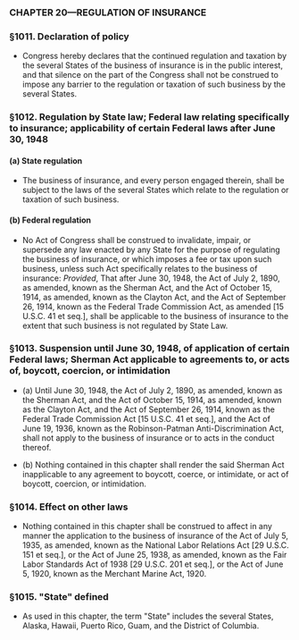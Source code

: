 ### **CHAPTER 20—REGULATION OF INSURANCE**

### §1011. Declaration of policy
* Congress hereby declares that the continued regulation and taxation by the several States of the business of insurance is in the public interest, and that silence on the part of the Congress shall not be construed to impose any barrier to the regulation or taxation of such business by the several States.

### §1012. Regulation by State law; Federal law relating specifically to insurance; applicability of certain Federal laws after June 30, 1948
#### (a) State regulation
* The business of insurance, and every person engaged therein, shall be subject to the laws of the several States which relate to the regulation or taxation of such business.

#### (b) Federal regulation
* No Act of Congress shall be construed to invalidate, impair, or supersede any law enacted by any State for the purpose of regulating the business of insurance, or which imposes a fee or tax upon such business, unless such Act specifically relates to the business of insurance: _Provided_, That after June 30, 1948, the Act of July 2, 1890, as amended, known as the Sherman Act, and the Act of October 15, 1914, as amended, known as the Clayton Act, and the Act of September 26, 1914, known as the Federal Trade Commission Act, as amended [15 U.S.C. 41 et seq.], shall be applicable to the business of insurance to the extent that such business is not regulated by State Law.

### §1013. Suspension until June 30, 1948, of application of certain Federal laws; Sherman Act applicable to agreements to, or acts of, boycott, coercion, or intimidation
* (a) Until June 30, 1948, the Act of July 2, 1890, as amended, known as the Sherman Act, and the Act of October 15, 1914, as amended, known as the Clayton Act, and the Act of September 26, 1914, known as the Federal Trade Commission Act [15 U.S.C. 41 et seq.], and the Act of June 19, 1936, known as the Robinson-Patman Anti-Discrimination Act, shall not apply to the business of insurance or to acts in the conduct thereof.

* (b) Nothing contained in this chapter shall render the said Sherman Act inapplicable to any agreement to boycott, coerce, or intimidate, or act of boycott, coercion, or intimidation.

### §1014. Effect on other laws
* Nothing contained in this chapter shall be construed to affect in any manner the application to the business of insurance of the Act of July 5, 1935, as amended, known as the National Labor Relations Act [29 U.S.C. 151 et seq.], or the Act of June 25, 1938, as amended, known as the Fair Labor Standards Act of 1938 [29 U.S.C. 201 et seq.], or the Act of June 5, 1920, known as the Merchant Marine Act, 1920.

### §1015. "State" defined
* As used in this chapter, the term "State" includes the several States, Alaska, Hawaii, Puerto Rico, Guam, and the District of Columbia.